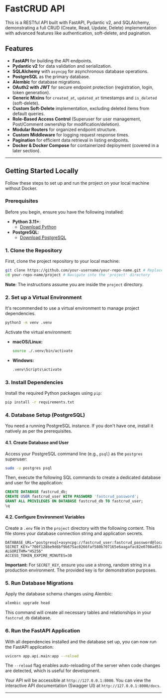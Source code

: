 # FastCRUD API

This is a RESTful API built with FastAPI, Pydantic v2, and SQLAlchemy, demonstrating a full CRUD (Create, Read, Update, Delete) implementation with advanced features like authentication, soft-delete, and pagination.

## Features

*   **FastAPI** for building the API endpoints.
*   **Pydantic v2** for data validation and serialization.
*   **SQLAlchemy** with `asyncpg` for asynchronous database operations.
*   **PostgreSQL** as the primary database.
*   **Alembic** for database migrations.
*   **OAuth2 with JWT** for secure endpoint protection (registration, login, token generation).
*   **Generic Mixins** for `created_at`, `updated_at` timestamps and `is_deleted` (soft-delete).
*   **Custom Soft-Delete** implementation, excluding deleted items from default queries.
*   **Role-Based Access Control** (Superuser for user management, Post/Comment ownership for modification/deletion).
*   **Modular Routers** for organized endpoint structure.
*   **Custom Middleware** for logging request response times.
*   **Pagination** for efficient data retrieval in listing endpoints.
*   **Docker & Docker Compose** for containerized deployment (covered in a later section).

---

## Getting Started Locally

Follow these steps to set up and run the project on your local machine without Docker.

### Prerequisites

Before you begin, ensure you have the following installed:

*   **Python 3.11+**:
    *   [Download Python](https://www.python.org/downloads/)
*   **PostgreSQL**:
    *   [Download PostgreSQL](https://www.postgresql.org/download/)

### 1. Clone the Repository

First, clone the project repository to your local machine:

```bash
git clone https://github.com/your-username/your-repo-name.git # Replace with your actual repo URL
cd your-repo-name/project # Navigate into the 'project' directory
```
**Note**: The instructions assume you are inside the `project` directory.

### 2. Set up a Virtual Environment

It's recommended to use a virtual environment to manage project dependencies.

```bash
python3 -m venv .venv
```

Activate the virtual environment:

*   **macOS/Linux:**
    ```bash
    source ./.venv/bin/activate
    ```
*   **Windows:**
    ```bash
    .venv\Scripts\activate
    ```

### 3. Install Dependencies

Install the required Python packages using `pip`:

```bash
pip install -r requirements.txt
```

### 4. Database Setup (PostgreSQL)

You need a running PostgreSQL instance. If you don't have one, install it natively as per the prerequisites.

#### 4.1. Create Database and User

Access your PostgreSQL command line (e.g., `psql`) as the `postgres` superuser:

```bash
sudo -u postgres psql
```

Then, execute the following SQL commands to create a dedicated database and user for the application:

```sql
CREATE DATABASE fastcrud_db;
CREATE USER fastcrud_user WITH PASSWORD 'fastcrud_password';
GRANT ALL PRIVILEGES ON DATABASE fastcrud_db TO fastcrud_user;
\q
```

#### 4.2. Configure Environment Variables

Create a `.env` file in the `project` directory with the following content. This file stores your database connection string and application secrets.

```dotenv
DATABASE_URL="postgresql+asyncpg://fastcrud_user:fastcrud_password@localhost:5432/fastcrud_db"
SECRET_KEY="700f128be9d6bf9b675ac0266faf580b707165e6aagafac82e0708ad51aacbcf"
ALGORITHM="HS256"
ACCESS_TOKEN_EXPIRE_MINUTES=30
```
**Important:** For `SECRET_KEY`, ensure you use a strong, random string in a production environment. The provided key is for demonstration purposes.

### 5. Run Database Migrations

Apply the database schema changes using Alembic:

```bash
alembic upgrade head
```
This command will create all necessary tables and relationships in your `fastcrud_db` database.

### 6. Run the FastAPI Application

With all dependencies installed and the database set up, you can now run the FastAPI application:

```bash
uvicorn app.api.main:app --reload
```

The `--reload` flag enables auto-reloading of the server when code changes are detected, which is useful for development.

Your API will be accessible at `http://127.0.0.1:8000`.
You can view the interactive API documentation (Swagger UI) at `http://127.0.0.1:8000/docs`.

---

